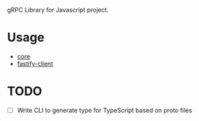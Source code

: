 gRPC Library for Javascript project.

# Usage

- [core](packages/core/README.md)
- [fastify-client](packages/fastify/client/README.md)

# TODO

- [ ] Write CLI to generate type for TypeScript based on proto files
